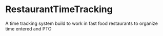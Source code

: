 # RestaurantTimeTracking
A time tracking system build to work in fast food restaurants to organize time entered and PTO
